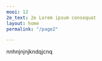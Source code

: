 ```yaml
---
mooi: 12
2e_text: 2e Lorem ipsum consequat
layout: home
permalink: "/page2"

---
```

nnhnjnjnjkndqjcnq